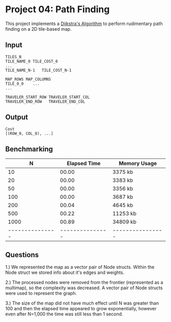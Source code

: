 Project 04: Path Finding
========================

This project implements a [Dijkstra's Algorithm] to perform rudimentary path
finding on a 2D tile-based map.

[Dijkstra's Algorithm]: https://en.wikipedia.org/wiki/Dijkstra%27s_algorithm


Input
-----

    TILES_N
    TILE_NAME_0	TILE_COST_0
    ...
    TILE_NAME_N-1	TILE_COST_N-1

    MAP_ROWS MAP_COLUMNS
    TILE_0_0    ...
    ...

    TRAVELER_START_ROW TRAVELER_START_COL
    TRAVELER_END_ROW   TRAVELER_END_COL

Output
------

    Cost
    [(ROW_0, COL_0), ...]

Benchmarking 
-------------

| N             | Elapsed Time  | Memory Usage   |
|---------------|---------------|----------------|
| 10            | 00.00         | 3375 kb        |
| 20            | 00.00         | 3383 kb        |
| 50            | 00.00         | 3356 kb        |
| 100           | 00.00         | 3687 kb        |
| 200           | 00.04         | 4645 kb        |
| 500           | 00.22         | 11253 kb       |
| 1000          | 00.89         | 34809 kb       |
|---------------|---------------|----------------|

Questions
---------
1.) We represented the map as a vector pair of Node structs. Within the Node struct we stored info about it's edges and weights. 

2.) The processed nodes were removed from the frontier (represented as a multimap), so the complexity was decreased. A vector pair of Node structs were used to represent the graph. 

3.) The size of the map did not have much effect until N was greater than 100 and then the elapsed time appeared to grow exponentially, however even after N=1,000 the time was still less than 1 second. 

